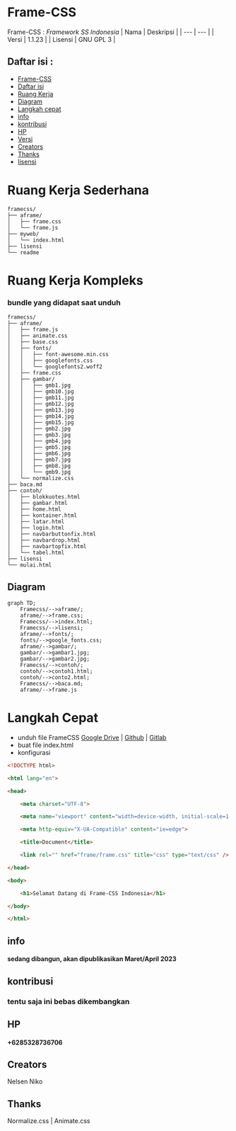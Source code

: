 # Frame-CSS
Frame-CSS : _Framework SS Indonesia_
| Nama | Deskripsi |
| --- | --- |
| Versi | 1.1.23 | 
| Lisensi | GNU GPL 3 |

## Daftar isi :

- [Frame-CSS](#frame-css)
- [Daftar isi](#daftar-isi)
- [Ruang Kerja](#ruang-kerja)
- [Diagram](#diagram)
- [Langkah cepat ](#langkah-cepat)
- [info](#info)
- [kontribusi](#kontribusi)
- [HP](#hp)
- [Versi](#versi)
- [Creators](#creators)
- [Thanks](#thanks)
- [lisensi](#lisensi)

# Ruang Kerja Sederhana

  ```text
framecss/
├── aframe/
│   ├── frame.css
│   └── frame.js
├── myweb/
│   └── index.html
├── lisensi
└── readme
  ```
# Ruang Kerja Kompleks
### bundle yang didapat saat unduh
  ```text
framecss/
├── aframe/
│   ├── frame.js
│   ├── animate.css
│   ├── base.css
│   ├── fonts/
│   │   ├── font-awesome.min.css
│   │   ├── googlefonts.css
│   │   └── googlefonts2.woff2
│   ├── frame.css
│   ├── gambar/
│   │   ├── gmb1.jpg
│   │   ├── gmb10.jpg
│   │   ├── gmb11.jpg
│   │   ├── gmb12.jpg
│   │   ├── gmb13.jpg
│   │   ├── gmb14.jpg
│   │   ├── gmb15.jpg
│   │   ├── gmb2.jpg
│   │   ├── gmb3.jpg
│   │   ├── gmb4.jpg
│   │   ├── gmb5.jpg
│   │   ├── gmb6.jpg
│   │   ├── gmb7.jpg
│   │   ├── gmb8.jpg
│   │   └── gmb9.jpg
│   └── normalize.css
├── baca.md
├── contoh/
│   ├── blokkuotes.html
│   ├── gambar.html
│   ├── home.html
│   ├── kontainer.html
│   ├── latar.html
│   ├── login.html
│   ├── navbarbuttonfix.html
│   ├── navbardrop.html
│   ├── navbartopfix.html
│   └── tabel.html
├── lisensi
└── mulai.html
```

## Diagram
```mermaid
graph TD;
    Framecss/-->aframe/;
    aframe/-->frame.css;
    Framecss/-->index.html;
    Framecss/-->lisensi;
    aframe/-->fonts/;
    fonts/-->google_fonts.css;
    aframe/-->gambar/;
    gambar/-->gambar1.jpg;
    gambar/-->gambar2.jpg;
    Framecss/-->contoh/;
    contoh/-->contoh1.html;
    contoh/-->conto2.html;
    Framecss/-->baca.md;
    aframe/-->frame.js
```

# Langkah Cepat
- unduh file FrameCSS [Google Drive](https://google.drive.com) | [Github](https://github.com/nelsenpro/aframe) | [Gitlab](https://)
- buat file index.html
- konfigurasi 
```html
<!DOCTYPE html>

<html lang="en">

<head>

    <meta charset="UTF-8">

    <meta name="viewport" content="width=device-width, initial-scale=1.0">

    <meta http-equiv="X-UA-Compatible" content="ie=edge">

    <title>Document</title>

    <link rel="" href="frame/frame.css" title="css" type="text/css" />

</head>

<body>

    <h1>Selamat Datang di Frame-CSS Indonesia</h1>

</body>

</html>
```

<!-- Text -->
## info
#### sedang dibangun, akan dipublikasikan Maret/April 2023
## kontribusi 
<!-- Text -->
### tentu saja ini bebas dikembangkan
## HP
#### +6285328736706
<!-- Text -->

## Creators
Nelsen Niko 
<!-- Text -->

## Thanks
Normalize.css | Animate.css

